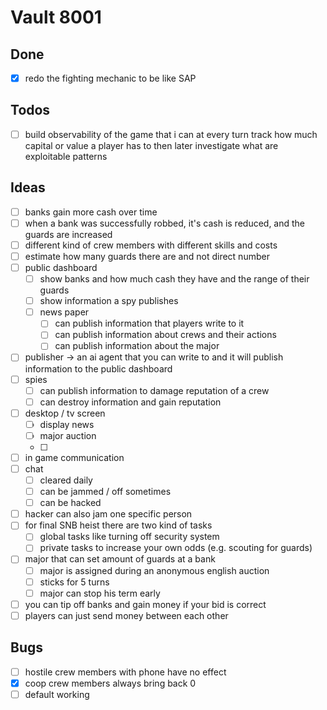 # Vault 8001
## Done
- [x] redo the fighting mechanic to be like SAP

## Todos
- [ ] build observability of the game that i can at every turn track how much capital or value a player has to then later investigate what are exploitable patterns

## Ideas
- [ ] banks gain more cash over time
- [ ] when a bank was successfully robbed, it's cash is reduced, and the guards are increased
- [ ] different kind of crew members with different skills and costs
- [ ] estimate how many guards there are and not direct number
- [ ] public dashboard
  - [ ] show banks and how much cash they have and the range of their guards
  - [ ] show information a spy publishes
  - [ ] news paper
    - [ ] can publish information that players write to it
    - [ ] can publish information about crews and their actions
    - [ ] can publish information about the major
- [ ] publisher -> an ai agent that you can write to and it will publish information to the public dashboard
- [ ] spies
  - [ ] can publish information to damage reputation of a crew
  - [ ] can destroy information and gain reputation
- [ ] desktop / tv screen
  - [ ] display news
  - [ ] major auction
  - [ ] 
- [ ] in game communication
- [ ] chat
  - [ ] cleared daily
  - [ ] can be jammed / off sometimes
  - [ ] can be hacked
- [ ] hacker can also jam one specific person
- [ ] for final SNB heist there are two kind of tasks
  - [ ] global tasks like turning off security system
  - [ ] private tasks to increase your own odds (e.g. scouting for guards)
- [ ] major that can set amount of guards at a bank
  - [ ] major is assigned during an anonymous english auction
  - [ ] sticks for 5 turns
  - [ ] major can stop his term early
- [ ] you can tip off banks and gain money if your bid is correct
- [ ] players can just send money between each other

## Bugs
- [ ] hostile crew members with phone have no effect
- [x] coop crew members always bring back 0
- [ ] default working